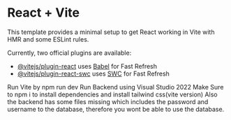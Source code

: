# React + Vite

This template provides a minimal setup to get React working in Vite with HMR and some ESLint rules.

Currently, two official plugins are available:

- [@vitejs/plugin-react](https://github.com/vitejs/vite-plugin-react/blob/main/packages/plugin-react/README.md) uses [Babel](https://babeljs.io/) for Fast Refresh
- [@vitejs/plugin-react-swc](https://github.com/vitejs/vite-plugin-react-swc) uses [SWC](https://swc.rs/) for Fast Refresh

Run Vite by npm run dev
Run Backend using Visual Studio 2022
Make Sure to npm i to install dependencies and install tailwind css(vite version)
Also the backend has some files missing which includes the password and username to the database, therefore you wont be able to use the database.


